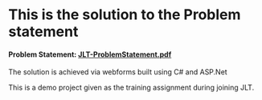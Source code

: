 # This is the solution to the Problem statement <br>
#### Problem Statement: **[JLT-ProblemStatement.pdf](https://github.com/biplobmanna/JLTProject/blob/master/JLT-ProblemStatement.pdf)**

The solution is achieved via webforms built using C# and ASP.Net

This is a demo project given as the training assignment during joining JLT.
